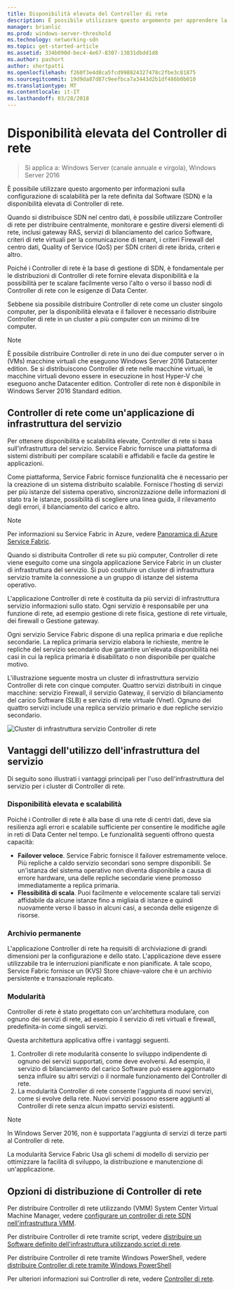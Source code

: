 ```yaml
---
title: Disponibilità elevata del Controller di rete
description: È possibile utilizzare questo argomento per apprendere la disponibilità elevata di Controller di rete per reti SDN (Software Defined) in Windows Server 2016.
manager: brianlic
ms.prod: windows-server-threshold
ms.technology: networking-sdn
ms.topic: get-started-article
ms.assetid: 334b090d-bec4-4e67-8307-13831dbdd1d8
ms.author: pashort
author: shortpatti
ms.openlocfilehash: f260f3e4d8ca5fcd998824327478c2fbe3c81875
ms.sourcegitcommit: 19d9da87d87c9eefbca7a3443d2b1df486b0b010
ms.translationtype: MT
ms.contentlocale: it-IT
ms.lasthandoff: 03/28/2018
---
```

# <a name="network-controller-high-availability"></a>Disponibilità elevata del Controller di rete

>Si applica a: Windows Server (canale annuale e virgola), Windows Server 2016

È possibile utilizzare questo argomento per informazioni sulla configurazione di scalabilità per la rete definita dal Software \(SDN\) e la disponibilità elevata di Controller di rete.

Quando si distribuisce SDN nel centro dati, è possibile utilizzare Controller di rete per distribuire centralmente, monitorare e gestire diversi elementi di rete, inclusi gateway RAS, servizi di bilanciamento del carico Software, criteri di rete virtuali per la comunicazione di tenant, i criteri Firewall del centro dati, Quality of Service \(QoS\) per SDN criteri di rete ibrida, criteri e altro.

Poiché i Controller di rete è la base di gestione di SDN, è fondamentale per le distribuzioni di Controller di rete fornire elevata disponibilità e la possibilità per te scalare facilmente verso l'alto o verso il basso nodi di Controller di rete con le esigenze di Data Center.

Sebbene sia possibile distribuire Controller di rete come un cluster singolo computer, per la disponibilità elevata e il failover è necessario distribuire Controller di rete in un cluster a più computer con un minimo di tre computer.

>[!NOTE]
>È possibile distribuire Controller di rete in uno dei due computer server o in \(VMs\) macchine virtuali che eseguono Windows Server 2016 Datacenter edition. Se si distribuiscono Controller di rete nelle macchine virtuali, le macchine virtuali devono essere in esecuzione in host Hyper-V che eseguono anche Datacenter edition. Controller di rete non è disponibile in Windows Server 2016 Standard edition.

## <a name="network-controller-as-a-service-fabric-application"></a>Controller di rete come un'applicazione di infrastruttura del servizio

Per ottenere disponibilità e scalabilità elevate, Controller di rete si basa sull'infrastruttura del servizio. Service Fabric fornisce una piattaforma di sistemi distribuiti per compilare scalabili e affidabili e facile da gestire le applicazioni.

Come piattaforma, Service Fabric fornisce funzionalità che è necessario per la creazione di un sistema distribuito scalabile. Fornisce l'hosting di servizi per più istanze del sistema operativo, sincronizzazione delle informazioni di stato tra le istanze, possibilità di scegliere una linea guida, il rilevamento degli errori, il bilanciamento del carico e altro.

>[!NOTE]
>Per informazioni su Service Fabric in Azure, vedere [Panoramica di Azure Service Fabric](https://docs.microsoft.com/azure/service-fabric/service-fabric-overview).

Quando si distribuita Controller di rete su più computer, Controller di rete viene eseguito come una singola applicazione Service Fabric in un cluster di infrastruttura del servizio. Si può costituire un cluster di infrastruttura servizio tramite la connessione a un gruppo di istanze del sistema operativo.

L'applicazione Controller di rete è costituita da più servizi di infrastruttura servizio informazioni sullo stato. Ogni servizio è responsabile per una funzione di rete, ad esempio gestione di rete fisica, gestione di rete virtuale, dei firewall o Gestione gateway. 

Ogni servizio Service Fabric dispone di una replica primaria e due repliche secondarie. La replica primaria servizio elabora le richieste, mentre le repliche del servizio secondario due garantire un'elevata disponibilità nei casi in cui la replica primaria è disabilitato o non disponibile per qualche motivo.

L'illustrazione seguente mostra un cluster di infrastruttura servizio Controller di rete con cinque computer. Quattro servizi distribuiti in cinque macchine: servizio Firewall, il servizio Gateway, il servizio di bilanciamento del carico Software \(SLB\) e servizio di rete virtuale \(Vnet\).  Ognuno dei quattro servizi include una replica servizio primario e due repliche servizio secondario.

![Cluster di infrastruttura servizio Controller di rete](../../../media/Network-Controller-HA/Network-Controller-HA.jpg)

## <a name="advantages-of-using-service-fabric"></a>Vantaggi dell'utilizzo dell'infrastruttura del servizio

Di seguito sono illustrati i vantaggi principali per l'uso dell'infrastruttura del servizio per i cluster di Controller di rete.

### <a name="high-availability-and-scalability"></a>Disponibilità elevata e scalabilità

Poiché i Controller di rete è alla base di una rete di centri dati, deve sia resilienza agli errori e scalabile sufficiente per consentire le modifiche agile in reti di Data Center nel tempo. Le funzionalità seguenti offrono questa capacità: 

- **Failover veloce**. Service Fabric fornisce il failover estremamente veloce. Più repliche a caldo servizio secondari sono sempre disponibili. Se un'istanza del sistema operativo non diventa disponibile a causa di errore hardware, una delle repliche secondarie viene promosso immediatamente a replica primaria. 
- **Flessibilità di scala**. Puoi facilmente e velocemente scalare tali servizi affidabile da alcune istanze fino a migliaia di istanze e quindi nuovamente verso il basso in alcuni casi, a seconda delle esigenze di risorse. 

### <a name="persistent-storage"></a>Archivio permanente

L'applicazione Controller di rete ha requisiti di archiviazione di grandi dimensioni per la configurazione e dello stato. L'applicazione deve essere utilizzabile tra le interruzioni pianificate e non pianificate. A tale scopo, Service Fabric fornisce un \(KVS\) Store chiave-valore che è un archivio persistente e transazionale replicato.

### <a name="modularity"></a>Modularità

Controller di rete è stato progettato con un'architettura modulare, con ognuno dei servizi di rete, ad esempio il servizio di reti virtuali e firewall, predefinita-in come singoli servizi. 

Questa architettura applicativa offre i vantaggi seguenti.

1. Controller di rete modularità consente lo sviluppo indipendente di ognuno dei servizi supportati, come deve evolversi. Ad esempio, il servizio di bilanciamento del carico Software può essere aggiornato senza influire su altri servizi o il normale funzionamento del Controller di rete.
2. La modularità Controller di rete consente l'aggiunta di nuovi servizi, come si evolve della rete. Nuovi servizi possono essere aggiunti al Controller di rete senza alcun impatto servizi esistenti.

>[!NOTE]
>In Windows Server 2016, non è supportata l'aggiunta di servizi di terze parti al Controller di rete.

La modularità Service Fabric Usa gli schemi di modello di servizio per ottimizzare la facilità di sviluppo, la distribuzione e manutenzione di un'applicazione.

## <a name="network-controller-deployment-options"></a>Opzioni di distribuzione di Controller di rete

Per distribuire Controller di rete utilizzando \(VMM\) System Center Virtual Machine Manager, vedere [configurare un controller di rete SDN nell'infrastruttura VMM](https://technet.microsoft.com/system-center-docs/vmm/scenario/sdn-network-controller).

Per distribuire Controller di rete tramite script, vedere [distribuire un Software definito dell'infrastruttura utilizzando script di rete](../../deploy/Deploy-a-Software-Defined-Network-infrastructure-using-scripts.md).

Per distribuire Controller di rete tramite Windows PowerShell, vedere [distribuire Controller di rete tramite Windows PowerShell](../../deploy/Deploy-Network-Controller-using-Windows-PowerShell.md)

Per ulteriori informazioni sui Controller di rete, vedere [Controller di rete](Network-Controller.md).
